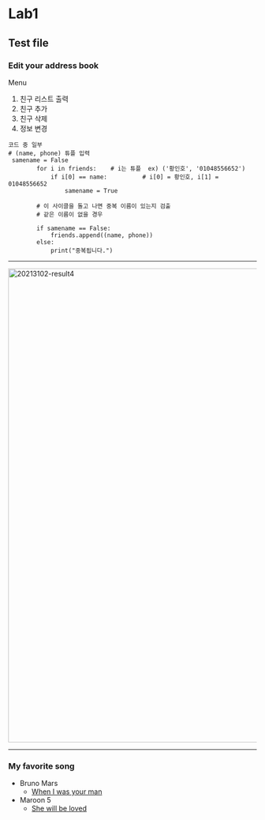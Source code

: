 # Lab1
## Test file
### Edit your address book   
Menu
1. 친구 리스트 출력
2. 친구 추가
3. 친구 삭제
4. 정보 변경

```
코드 중 일부
# (name, phone) 튜플 입력
 samename = False
        for i in friends:    # i는 튜플  ex) ('황인호', '01048556652')
            if i[0] == name:          # i[0] = 황인호, i[1] = 01048556652
                samename = True
                
        # 이 사이클을 돌고 나면 중복 이름이 있는지 검출
        # 같은 이름이 없을 경우 
        
        if samename == False:
            friends.append((name, phone))    
        else:
            print("중복됩니다.") 
```
* * *
<img width="960" alt="20213102-result4" src="https://user-images.githubusercontent.com/93446072/139574823-d4bed97d-5b09-49e0-8948-579e7587aeed.png">

* * * 
### My favorite song
+ Bruno Mars
  * [When I was your man](https://youtu.be/ekzHIouo8Q4)
+ Maroon 5
  * [She will be loved](https://youtu.be/nIjVuRTm-dc)    
